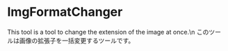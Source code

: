# ImgFormatChanger
 This tool is a tool to change the extension of the image at once.\n
 このツールは画像の拡張子を一括変更するツールです。
